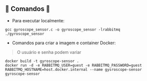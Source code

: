 ## 🚧 Comandos 🚧

* Para executar localmente:

```
gcc gyroscope_sensor.c -o gyroscope_sensor -lrabbitmq
./gyroscope_sensor
```

* Comandos para criar a imagem e container Docker:

> O usuário e senha podem variar

```
docker build -t gyroscope-sensor .
docker run -d -e RABBITMQ_USER=guest -e RABBITMQ_PASSWORD=guest RABBITMQ_HOSTNAME=host.docker.internal --name gysroscope-sensor gyroscope-sensor
```

